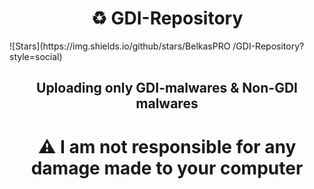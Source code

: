 <h1 align="center">♻ GDI-Repository</h1>
![Stars](https://img.shields.io/github/stars/BelkasPRO /GDI-Repository?style=social)
<h2 align="center">Uploading only GDI-malwares & Non-GDI malwares</h2>
<h1 align="center">⚠ I am not responsible for any damage made to your computer</h1>
